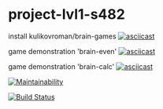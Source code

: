 # project-lvl1-s482
install kulikovroman/brain-games
[![asciicast](https://asciinema.org/a/Q8QV54HU8D40kARn7Zqx7rUhs.svg)](https://asciinema.org/a/Q8QV54HU8D40kARn7Zqx7rUhs)

game demonstration 'brain-even'
[![asciicast](https://asciinema.org/a/F4h9QGGml65lTCKuvxaIUs54V.svg)](https://asciinema.org/a/F4h9QGGml65lTCKuvxaIUs54V)

game demonstration 'brain-calc'
[![asciicast](https://asciinema.org/a/fW9Gm7stZst018riD56GCWpK8.svg)](https://asciinema.org/a/fW9Gm7stZst018riD56GCWpK8)

[![Maintainability](https://api.codeclimate.com/v1/badges/4c85d10ecca380b25630/maintainability)](https://codeclimate.com/github/KulikovRV/project-lvl1-s482/maintainability)

[![Build Status](https://travis-ci.org/KulikovRV/project-lvl1-s482.svg?branch=master)](https://travis-ci.org/KulikovRV/project-lvl1-s482)